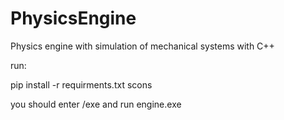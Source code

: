 # PhysicsEngine
Physics engine with simulation of mechanical systems with C++

run:

pip install -r requirments.txt
scons

you should enter /exe and run engine.exe

